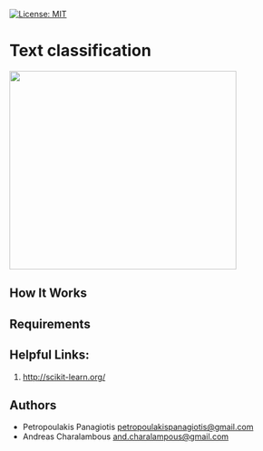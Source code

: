 [![License: MIT](https://img.shields.io/badge/License-MIT-yellow.svg)](https://opensource.org/licenses/MIT)
# Text classification
<img src="https://cdn-images-1.medium.com/max/640/1*ljCBykAJUnvaZcuPYwm4_A.png" width="400" height="350"> <br />

## How It Works

## Requirements


## Helpful Links: 
1. http://scikit-learn.org/


## Authors
* Petropoulakis Panagiotis petropoulakispanagiotis@gmail.com
* Andreas Charalambous and.charalampous@gmail.com
